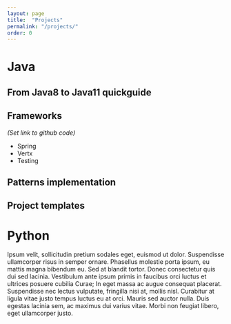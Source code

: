 ```yaml
---
layout: page
title:  "Projects"
permalink: "/projects/"
order: 0
---
```


# Java
## From Java8 to Java11 quickguide
## Frameworks
_(Set link to github code)_
* Spring
* Vertx
* Testing

## Patterns implementation
## Project templates

# Python
Ipsum velit, sollicitudin pretium sodales eget, euismod ut dolor. Suspendisse ullamcorper risus in semper ornare. Phasellus molestie porta ipsum, eu mattis magna bibendum eu. Sed at blandit tortor. Donec consectetur quis dui sed lacinia. Vestibulum ante ipsum primis in faucibus orci luctus et ultrices posuere cubilia Curae; In eget massa ac augue consequat placerat. Suspendisse nec lectus vulputate, fringilla nisi at, mollis nisl. Curabitur at ligula vitae justo tempus luctus eu at orci. Mauris sed auctor nulla. Duis egestas lacinia sem, ac maximus dui varius vitae. Morbi non feugiat libero, eget ullamcorper justo.
